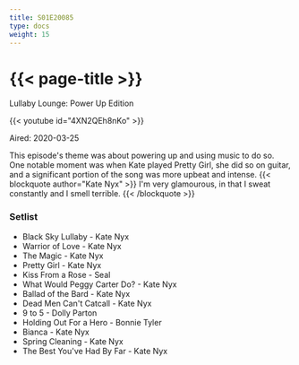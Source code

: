 ```yaml
---
title: S01E20085
type: docs
weight: 15
---
```


# {{< page-title >}}

Lullaby Lounge: Power Up Edition

{{< youtube id="4XN2QEh8nKo" >}}

Aired: 2020-03-25

This episode's theme was about powering up and using music to do so.  One notable moment was when Kate played Pretty Girl, she did so on guitar, and a significant portion of the song was more upbeat and intense.
{{< blockquote author="Kate Nyx" >}}
I'm very glamourous, in that I sweat constantly and I smell terrible.
{{< /blockquote >}}

### Setlist
* Black Sky Lullaby - Kate Nyx
* Warrior of Love - Kate Nyx
* The Magic - Kate Nyx
* Pretty Girl - Kate Nyx
* Kiss From a Rose - Seal
* What Would Peggy Carter Do? - Kate Nyx
* Ballad of the Bard - Kate Nyx
* Dead Men Can't Catcall - Kate Nyx
* 9 to 5 - Dolly Parton
* Holding Out For a Hero - Bonnie Tyler
* Bianca - Kate Nyx
* Spring Cleaning - Kate Nyx
* The Best You've Had By Far - Kate Nyx

